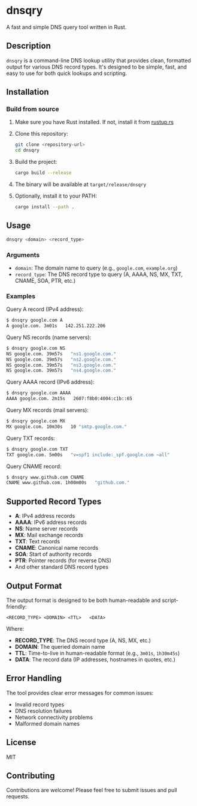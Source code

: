 # dnsqry

A fast and simple DNS query tool written in Rust.

## Description

`dnsqry` is a command-line DNS lookup utility that provides clean, formatted output for various DNS record types. It's designed to be simple, fast, and easy to use for both quick lookups and scripting.

## Installation

### Build from source

1. Make sure you have Rust installed. If not, install it from [rustup.rs](https://rustup.rs/)

2. Clone this repository:
   ```bash
   git clone <repository-url>
   cd dnsqry
   ```

3. Build the project:
   ```bash
   cargo build --release
   ```

4. The binary will be available at `target/release/dnsqry`

5. Optionally, install it to your PATH:
   ```bash
   cargo install --path .
   ```

## Usage

```bash
dnsqry <domain> <record_type>
```

### Arguments

- `domain`: The domain name to query (e.g., `google.com`, `example.org`)
- `record_type`: The DNS record type to query (A, AAAA, NS, MX, TXT, CNAME, SOA, PTR, etc.)

### Examples

Query A record (IPv4 address):
```bash
$ dnsqry google.com A
A google.com. 3m01s   142.251.222.206
```

Query NS records (name servers):
```bash
$ dnsqry google.com NS
NS google.com. 39m57s   "ns1.google.com."
NS google.com. 39m57s   "ns2.google.com."
NS google.com. 39m57s   "ns3.google.com."
NS google.com. 39m57s   "ns4.google.com."
```

Query AAAA record (IPv6 address):
```bash
$ dnsqry google.com AAAA
AAAA google.com. 2m15s   2607:f8b0:4004:c1b::65
```

Query MX records (mail servers):
```bash
$ dnsqry google.com MX
MX google.com. 10m30s   10 "smtp.google.com."
```

Query TXT records:
```bash
$ dnsqry google.com TXT
TXT google.com. 5m00s   "v=spf1 include:_spf.google.com ~all"
```

Query CNAME record:
```bash
$ dnsqry www.github.com CNAME
CNAME www.github.com. 1h00m00s   "github.com."
```

## Supported Record Types

- **A**: IPv4 address records
- **AAAA**: IPv6 address records
- **NS**: Name server records
- **MX**: Mail exchange records
- **TXT**: Text records
- **CNAME**: Canonical name records
- **SOA**: Start of authority records
- **PTR**: Pointer records (for reverse DNS)
- And other standard DNS record types

## Output Format

The output format is designed to be both human-readable and script-friendly:

```
<RECORD_TYPE> <DOMAIN> <TTL>   <DATA>
```

Where:
- **RECORD_TYPE**: The DNS record type (A, NS, MX, etc.)
- **DOMAIN**: The queried domain name
- **TTL**: Time-to-live in human-readable format (e.g., `3m01s`, `1h30m45s`)
- **DATA**: The record data (IP addresses, hostnames in quotes, etc.)

## Error Handling

The tool provides clear error messages for common issues:

- Invalid record types
- DNS resolution failures
- Network connectivity problems
- Malformed domain names

## License

MIT

## Contributing

Contributions are welcome! Please feel free to submit issues and pull requests.

